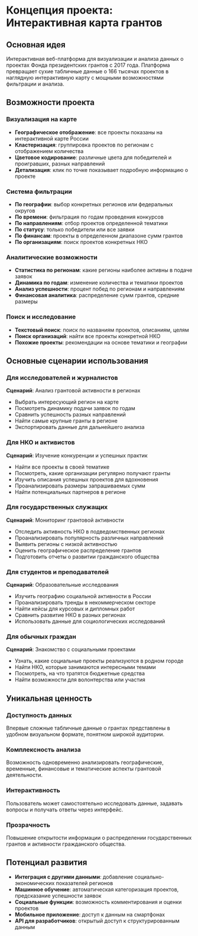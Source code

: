 # Концепция проекта: Интерактивная карта грантов

## Основная идея

Интерактивная веб-платформа для визуализации и анализа данных о проектах Фонда президентских грантов с 2017 года. Платформа превращает сухие табличные данные о 166 тысячах проектов в наглядную интерактивную карту с мощными возможностями фильтрации и анализа.

## Возможности проекта

### Визуализация на карте
- **Географическое отображение**: все проекты показаны на интерактивной карте России
- **Кластеризация**: группировка проектов по регионам с отображением количества
- **Цветовое кодирование**: различные цвета для победителей и проигравших, разных направлений
- **Детализация**: клик по точке показывает подробную информацию о проекте

### Система фильтрации
- **По географии**: выбор конкретных регионов или федеральных округов
- **По времени**: фильтрация по годам проведения конкурсов
- **По направлениям**: отбор проектов определенной тематики
- **По статусу**: только победители или все заявки
- **По финансам**: проекты в определенном диапазоне сумм грантов
- **По организациям**: поиск проектов конкретных НКО

### Аналитические возможности
- **Статистика по регионам**: какие регионы наиболее активны в подаче заявок
- **Динамика по годам**: изменение количества и тематики проектов
- **Анализ успешности**: процент побед по регионам и направлениям
- **Финансовая аналитика**: распределение сумм грантов, средние размеры

### Поиск и исследование
- **Текстовый поиск**: поиск по названиям проектов, описаниям, целям
- **Поиск организаций**: найти все проекты конкретной НКО
- **Похожие проекты**: рекомендации на основе тематики и географии

## Основные сценарии использования

### Для исследователей и журналистов
**Сценарий**: Анализ грантовой активности в регионах
- Выбрать интересующий регион на карте
- Посмотреть динамику подачи заявок по годам
- Сравнить успешность разных направлений
- Найти самые крупные гранты в регионе
- Экспортировать данные для дальнейшего анализа

### Для НКО и активистов
**Сценарий**: Изучение конкуренции и успешных практик
- Найти все проекты в своей тематике
- Посмотреть, какие организации регулярно получают гранты
- Изучить описания успешных проектов для вдохновения
- Проанализировать размеры запрашиваемых сумм
- Найти потенциальных партнеров в регионе

### Для государственных служащих
**Сценарий**: Мониторинг грантовой активности
- Отследить активность НКО в подведомственных регионах
- Проанализировать популярность различных направлений
- Выявить регионы с низкой активностью
- Оценить географическое распределение грантов
- Подготовить отчеты о развитии гражданского общества

### Для студентов и преподавателей
**Сценарий**: Образовательные исследования
- Изучить географию социальной активности в России
- Проанализировать тренды в некоммерческом секторе
- Найти кейсы для курсовых и дипломных работ
- Сравнить развитие НКО в разных регионах
- Использовать данные для социологических исследований

### Для обычных граждан
**Сценарий**: Знакомство с социальными проектами
- Узнать, какие социальные проекты реализуются в родном городе
- Найти НКО, которые занимаются интересными темами
- Посмотреть, на что тратятся бюджетные средства
- Найти возможности для волонтерства или участия

## Уникальная ценность

### Доступность данных
Впервые сложные табличные данные о грантах представлены в удобном визуальном формате, понятном широкой аудитории.

### Комплексность анализа
Возможность одновременно анализировать географические, временные, финансовые и тематические аспекты грантовой деятельности.

### Интерактивность
Пользователь может самостоятельно исследовать данные, задавать вопросы и получать ответы через интерфейс.

### Прозрачность
Повышение открытости информации о распределении государственных грантов и активности гражданского общества.

## Потенциал развития

- **Интеграция с другими данными**: добавление социально-экономических показателей регионов
- **Машинное обучение**: автоматическая категоризация проектов, предсказание успешности заявок
- **Социальные функции**: возможность комментирования и оценки проектов
- **Мобильное приложение**: доступ к данным на смартфонах
- **API для разработчиков**: открытый доступ к структурированным данным
